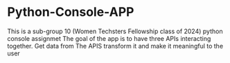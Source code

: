 # Python-Console-APP
This is a sub-group 10 (Women Techsters Fellowship class of 2024) python console assignmet
The goal of the app is to have three APIs interacting together. Get data from The APIS transform it and make it meaningful to the user
